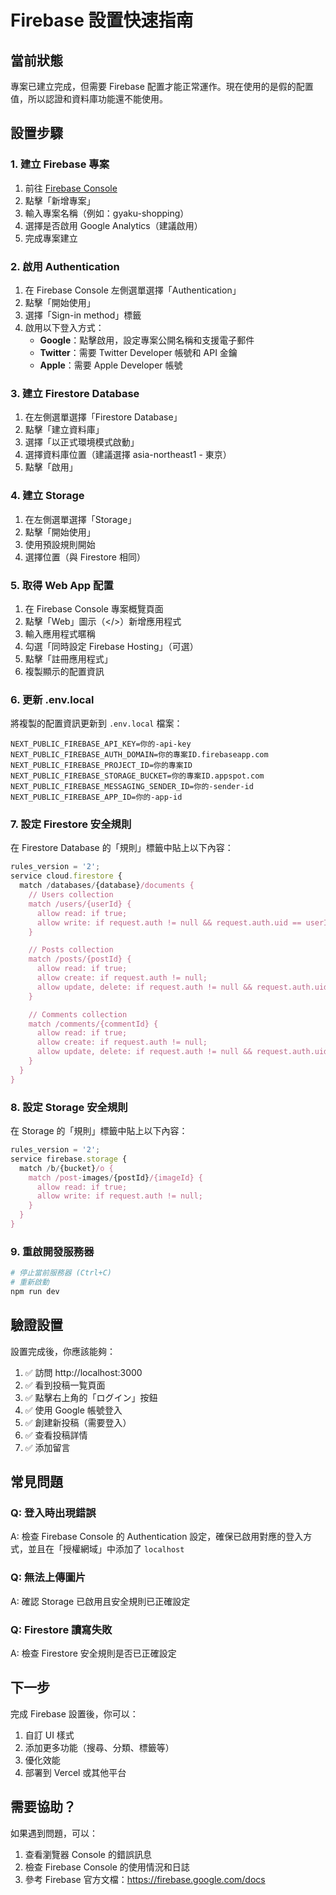# Firebase 設置快速指南

## 當前狀態

專案已建立完成，但需要 Firebase 配置才能正常運作。現在使用的是假的配置值，所以認證和資料庫功能還不能使用。

## 設置步驟

### 1. 建立 Firebase 專案

1. 前往 [Firebase Console](https://console.firebase.google.com/)
2. 點擊「新增專案」
3. 輸入專案名稱（例如：gyaku-shopping）
4. 選擇是否啟用 Google Analytics（建議啟用）
5. 完成專案建立

### 2. 啟用 Authentication

1. 在 Firebase Console 左側選單選擇「Authentication」
2. 點擊「開始使用」
3. 選擇「Sign-in method」標籤
4. 啟用以下登入方式：
   - **Google**：點擊啟用，設定專案公開名稱和支援電子郵件
   - **Twitter**：需要 Twitter Developer 帳號和 API 金鑰
   - **Apple**：需要 Apple Developer 帳號

### 3. 建立 Firestore Database

1. 在左側選單選擇「Firestore Database」
2. 點擊「建立資料庫」
3. 選擇「以正式環境模式啟動」
4. 選擇資料庫位置（建議選擇 asia-northeast1 - 東京）
5. 點擊「啟用」

### 4. 建立 Storage

1. 在左側選單選擇「Storage」
2. 點擊「開始使用」
3. 使用預設規則開始
4. 選擇位置（與 Firestore 相同）

### 5. 取得 Web App 配置

1. 在 Firebase Console 專案概覽頁面
2. 點擊「Web」圖示（</>）新增應用程式
3. 輸入應用程式暱稱
4. 勾選「同時設定 Firebase Hosting」（可選）
5. 點擊「註冊應用程式」
6. 複製顯示的配置資訊

### 6. 更新 .env.local

將複製的配置資訊更新到 `.env.local` 檔案：

```env
NEXT_PUBLIC_FIREBASE_API_KEY=你的-api-key
NEXT_PUBLIC_FIREBASE_AUTH_DOMAIN=你的專案ID.firebaseapp.com
NEXT_PUBLIC_FIREBASE_PROJECT_ID=你的專案ID
NEXT_PUBLIC_FIREBASE_STORAGE_BUCKET=你的專案ID.appspot.com
NEXT_PUBLIC_FIREBASE_MESSAGING_SENDER_ID=你的-sender-id
NEXT_PUBLIC_FIREBASE_APP_ID=你的-app-id
```

### 7. 設定 Firestore 安全規則

在 Firestore Database 的「規則」標籤中貼上以下內容：

```javascript
rules_version = '2';
service cloud.firestore {
  match /databases/{database}/documents {
    // Users collection
    match /users/{userId} {
      allow read: if true;
      allow write: if request.auth != null && request.auth.uid == userId;
    }

    // Posts collection
    match /posts/{postId} {
      allow read: if true;
      allow create: if request.auth != null;
      allow update, delete: if request.auth != null && request.auth.uid == resource.data.userId;
    }

    // Comments collection
    match /comments/{commentId} {
      allow read: if true;
      allow create: if request.auth != null;
      allow update, delete: if request.auth != null && request.auth.uid == resource.data.userId;
    }
  }
}
```

### 8. 設定 Storage 安全規則

在 Storage 的「規則」標籤中貼上以下內容：

```javascript
rules_version = '2';
service firebase.storage {
  match /b/{bucket}/o {
    match /post-images/{postId}/{imageId} {
      allow read: if true;
      allow write: if request.auth != null;
    }
  }
}
```

### 9. 重啟開發服務器

```bash
# 停止當前服務器 (Ctrl+C)
# 重新啟動
npm run dev
```

## 驗證設置

設置完成後，你應該能夠：

1. ✅ 訪問 http://localhost:3000
2. ✅ 看到投稿一覧頁面
3. ✅ 點擊右上角的「ログイン」按鈕
4. ✅ 使用 Google 帳號登入
5. ✅ 創建新投稿（需要登入）
6. ✅ 查看投稿詳情
7. ✅ 添加留言

## 常見問題

### Q: 登入時出現錯誤
A: 檢查 Firebase Console 的 Authentication 設定，確保已啟用對應的登入方式，並且在「授權網域」中添加了 `localhost`

### Q: 無法上傳圖片
A: 確認 Storage 已啟用且安全規則已正確設定

### Q: Firestore 讀寫失敗
A: 檢查 Firestore 安全規則是否已正確設定

## 下一步

完成 Firebase 設置後，你可以：

1. 自訂 UI 樣式
2. 添加更多功能（搜尋、分類、標籤等）
3. 優化效能
4. 部署到 Vercel 或其他平台

## 需要協助？

如果遇到問題，可以：
1. 查看瀏覽器 Console 的錯誤訊息
2. 檢查 Firebase Console 的使用情況和日誌
3. 參考 Firebase 官方文檔：https://firebase.google.com/docs
